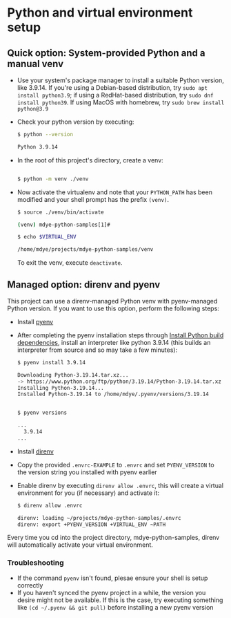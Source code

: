 # Python and virtual environment setup

## Quick option: System-provided Python and a manual venv

* Use your system's package manager to install a suitable Python version, like 3.9.14. If you're using a Debian-based distribution, try `sudo apt install python3.9`; if using a RedHat-based distribution, try `sudo dnf install python39`. If using MacOS with homebrew, try `sudo brew install python@3.9`

* Check your python version by executing:

  ```bash
  $ python --version

  Python 3.9.14
  ```

* In the root of this project's directory, create a venv:

  ```bash

  $ python -m venv ./venv
  ```

* Now activate the virtualenv and note that your `PYTHON_PATH` has been modified and your shell prompt has the prefix `(venv)`.

  ```bash
  $ source ./venv/bin/activate
  
  (venv) mdye-python-samples[1]# 
  ```
  
  ```bash
  $ echo $VIRTUAL_ENV
  
  /home/mdye/projects/mdye-python-samples/venv
  ```

  To exit the venv, execute `deactivate`.


## Managed option: direnv and pyenv

This project can use a direnv-managed Python venv with pyenv-managed Python version. If you want to use this
option, perform the following steps:

* Install [pyenv](https://github.com/pyenv/pyenv)
* After completing the pyenv installation steps through [Install Python build dependencies](https://github.com/pyenv/pyenv#install-python-build-dependencies), install an interpreter like python 3.9.14 (this builds an interpreter from source and so may take a few minutes):

  ```bash
  $ pyenv install 3.9.14

  Downloading Python-3.19.14.tar.xz...
  -> https://www.python.org/ftp/python/3.19.14/Python-3.19.14.tar.xz
  Installing Python-3.19.14...
  Installed Python-3.19.14 to /home/mdye/.pyenv/versions/3.19.14
  ```

  ```bash

  $ pyenv versions 

  ...
    3.9.14
  ...
  ```

* Install [direnv](https://direnv.net/)
* Copy the provided `.envrc-EXAMPLE` to `.envrc` and set `PYENV_VERSION` to the version string you installed with pyenv earlier
* Enable direnv by executing `direnv allow .envrc`, this will create a virtual environment for you (if necessary) and activate it:

  ```bash
  $ direnv allow .envrc

  direnv: loading ~/projects/mdye-python-samples/.envrc
  direnv: export +PYENV_VERSION +VIRTUAL_ENV ~PATH
  ```

Every time you cd into the project directory, mdye-python-samples, direnv will automatically activate your virtual environment.

### Troubleshooting

* If the command `pyenv` isn't found, plesae ensure your shell is setup correctly
* If you haven't synced the pyenv project in a while, the version you desire might not be available. If this is the case, try executing something like `(cd ~/.pyenv && git pull)` before installing a new pyenv version
